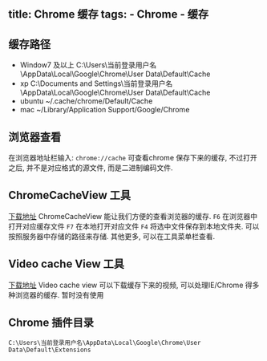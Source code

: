 title: Chrome 缓存
tags: 
    - Chrome 
    - 缓存
---

## 缓存路径
+ Window7 及以上
    C:\Users\当前登录用户名\AppData\Local\Google\Chrome\User Data\Default\Cache
+ xp
C:\Documents and Settings\当前登录用户名\AppData\Local\Google\Chrome\User Data\Default\Cache
+ ubuntu 
    ~/.cache/chrome/Default/Cache
+ mac
~/Library/Application Support/Google/Chrome

## 浏览器查看
在浏览器地址栏输入: `chrome://cache` 可查看chrome 保存下来的缓存, 不过打开之后, 并不是对应格式的源文件, 而是二进制编码文件.

## ChromeCacheView 工具
[下载地址](http://www.nirsoft.net/utils/chrome_cache_view.html)
 ChromeCacheView 能让我们方便的查看浏览器的缓存. 
 `F6` 在浏览器中打开对应缓存文件
 `F7` 在本地打开对应文件
 `F4` 将选中文件保存到本地文件夹. 可以按照服务器中存储的路径来存储.
 其他更多, 可以在工具菜单栏查看. 

## Video cache View 工具
[下载地址](http://www.nirsoft.net/utils/chrome_cache_view.html)
Video cache view 可以下载缓存下来的视频, 可以处理IE/Chrome 得多种浏览器的缓存.
暂时没有使用

## Chrome 插件目录
    C:\Users\当前登录用户名\AppData\Local\Google\Chrome\User Data\Default\Extensions